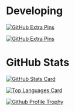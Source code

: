
# Developing

[![GitHub Extra Pins](https://github-readme-stats.vercel.app/api/pin/?username=blendthink&repo=linkmark-app&theme=tokyonight)](https://github.com/blendthink/linkmark-app)

[![GitHub Extra Pins](https://github-readme-stats.vercel.app/api/pin/?username=blendthink&repo=android-templates&theme=tokyonight)](https://github.com/blendthink/android-templates)

# GitHub Stats

[![GitHub Stats Card](https://github-readme-stats.vercel.app/api?username=blendthink&count_private=true&show_icons=true&theme=tokyonight)](https://github.com/anuraghazra/github-readme-stats#github-stats-card)

[![Top Languages Card](https://github-readme-stats.vercel.app/api/top-langs/?username=blendthink&theme=tokyonight&layout=compact)](https://github.com/anuraghazra/github-readme-stats#top-languages-card)

[![Github Profile Trophy](https://github-profile-trophy.vercel.app/?username=blendthink&theme=nord&margin-w=15)](https://github.com/ryo-ma/github-profile-trophy)  

